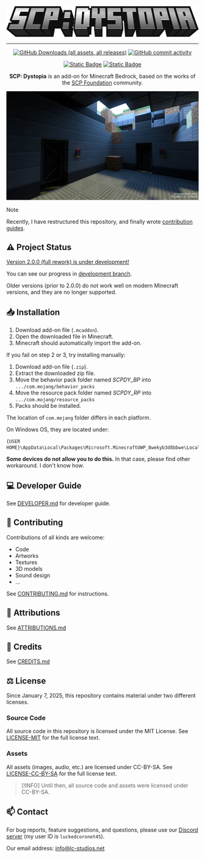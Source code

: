 <div align="center">

<img src="./media/logo.webp" alt="Logo" title="SCP: Dystopia" height="80" />

<hr/>

[![GitHub Downloads (all assets, all releases)](https://img.shields.io/github/downloads/lc-studios-mc/scp-dystopia/total?style=for-the-badge)](https://github.com/lc-studios-mc/scp-dystopia/releases)
[![GitHub commit activity](https://img.shields.io/github/commit-activity/m/lc-studios-mc/scp-dystopia?style=for-the-badge)](https://github.com/lc-studios-mc/scp-dystopia/commits/main/)

[![Static Badge](https://img.shields.io/badge/Discord-%235865F2?style=for-the-badge&logo=discord&logoColor=%23ffffff)](https://discord.gg/K2mxsJ2trE)
[![Static Badge](https://img.shields.io/badge/MCPEDL-%2300a52e?style=for-the-badge)](https://mcpedl.com/scp-dystopia-addon/)

**SCP: Dystopia** is an add-on for Minecraft Bedrock, based on the works of the [SCP Foundation](https://scp-wiki.wikidot.com/) community.

<img src="./media/banner.webp" alt="Logo" title="SCP: Dystopia" />

</div>

> [!NOTE]
> Recently, I have restructured this repository, and finally wrote [contribution guides](./.github/CONTRIBUTING.md).

## :warning: Project Status

<ins>Version 2.0.0 (full rework) is under development!</ins>

You can see our progress in [development branch](https://github.com/lc-studios-mc/scp-dystopia/tree/develop).

Older versions (prior to 2.0.0) do not work well on modern Minecraft versions, and they are no longer supported.

## :inbox_tray: Installation

1. Download add-on file (`.mcaddon`).
1. Open the downloaded file in Minecraft.
1. Minecraft should automatically import the add-on.

If you fail on step 2 or 3, try installing manually:

1. Download add-on file (`.zip`).
1. Extract the downloaded zip file.
1. Move the behavior pack folder named *SCPDY_BP* into `.../com.mojang/behavior_packs`
1. Move the resource pack folder named *SCPDY_RP* into `.../com.mojang/resource_packs`
1. Packs should be installed.

The location of `com.mojang` folder differs in each platform.

On Windows OS, they are located under:

```
{USER HOME}\AppData\Local\Packages\Microsoft.MinecraftUWP_8wekyb3d8bbwe\LocalState\games
```

**Some devices do not allow you to do this.**
In that case, please find other workaround. I don't know how.

## :computer: Developer Guide

See [DEVELOPER.md](./DEVELOPER.md) for developer guide.

## :handshake: Contributing

Contributions of all kinds are welcome:

- Code
- Artworks
- Textures
- 3D models
- Sound design
- ...

See [CONTRIBUTING.md](./.github/CONTRIBUTING.md) for instructions.

## :pencil: Attributions

See [ATTRIBUTIONS.md](./ATTRIBUTIONS.md)

## :page_with_curl: Credits

See [CREDITS.md](./CREDITS.md)

## :balance_scale: License

Since January 7, 2025, this repository contains material under two different licenses.

### Source Code
All source code in this repository is licensed under the MIT License.
See [LICENSE-MIT](./LICENSE-MIT) for the full license text.

### Assets
All assets (images, audio, etc.) are licensed under CC-BY-SA.
See [LICENSE-CC-BY-SA](./LICENSE-CC-BY-SA) for the full license text.

> [!INFO]
> Until then, all source code and assets were licensed under CC-BY-SA.

## :mailbox: Contact

For bug reports, feature suggestions, and questions, please use our [Discord server](https://discord.gg/K2mxsJ2trE) (my user ID is `luckedcoronet45`).

Our email address: info@lc-studios.net
